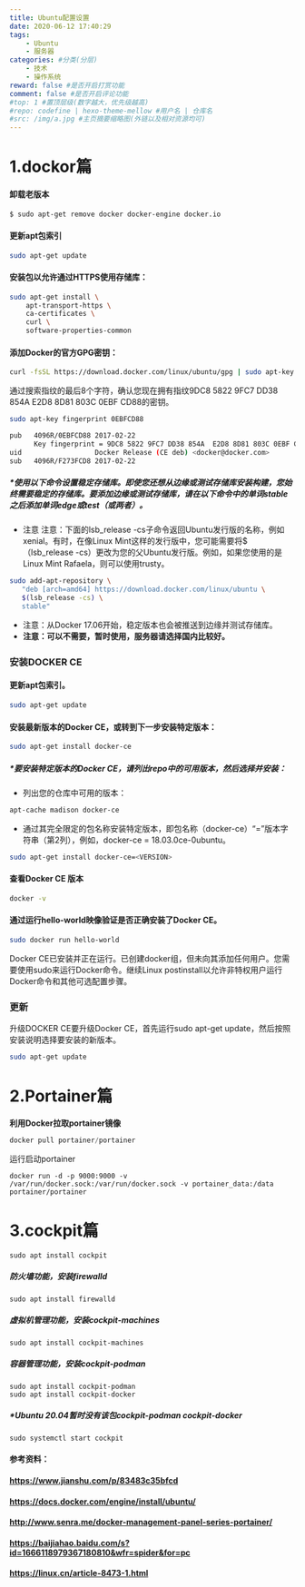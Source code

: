 ```yaml
---
title: Ubuntu配置设置
date: 2020-06-12 17:40:29
tags: 
    - Ubuntu
    - 服务器
categories: #分类(分层)
    - 技术
    - 操作系统
reward: false #是否开启打赏功能
comment: false #是否开启评论功能
#top: 1 #置顶层级(数字越大，优先级越高)
#repo: codefine | hexo-theme-mellow #用户名 | 仓库名
#src: /img/a.jpg #主页摘要缩略图(外链以及相对资源均可)
---
```


# 1.dockor篇

#### 卸载老版本

```sh
$ sudo apt-get remove docker docker-engine docker.io
```

#### 更新apt包索引

```sh
sudo apt-get update
```

#### 安装包以允许通过HTTPS使用存储库：

```sh
sudo apt-get install \
    apt-transport-https \
    ca-certificates \
    curl \
    software-properties-common
```

#### 添加Docker的官方GPG密钥：

```sh
curl -fsSL https://download.docker.com/linux/ubuntu/gpg | sudo apt-key add -
```

通过搜索指纹的最后8个字符，确认您现在拥有指纹9DC8 5822 9FC7 DD38 854A E2D8 8D81 803C 0EBF CD88的密钥。

```sh
sudo apt-key fingerprint 0EBFCD88

pub   4096R/0EBFCD88 2017-02-22
      Key fingerprint = 9DC8 5822 9FC7 DD38 854A  E2D8 8D81 803C 0EBF CD88
uid                  Docker Release (CE deb) <docker@docker.com>
sub   4096R/F273FCD8 2017-02-22
```

##### *使用以下命令设置稳定存储库。即使您还想从边缘或测试存储库安装构建，您始终需要稳定的存储库。要添加边缘或测试存储库，请在以下命令中的单词stable之后添加单词edge或test（或两者）。

- 注意
   注意：下面的lsb_release -cs子命令返回Ubuntu发行版的名称，例如xenial。有时，在像Linux Mint这样的发行版中，您可能需要将$（lsb_release -cs）更改为您的父Ubuntu发行版。例如，如果您使用的是Linux Mint Rafaela，则可以使用trusty。

```sh
sudo add-apt-repository \
   "deb [arch=amd64] https://download.docker.com/linux/ubuntu \
   $(lsb_release -cs) \
   stable"
```

- 注意：从Docker 17.06开始，稳定版本也会被推送到边缘并测试存储库。
- **注意：可以不需要，暂时使用，服务器请选择国内比较好。**

### 安装DOCKER CE

#### 更新apt包索引。

```sh
sudo apt-get update
```

#### 安装最新版本的Docker CE，或转到下一步安装特定版本：

```sh
sudo apt-get install docker-ce
```

##### *要安装特定版本的Docker CE，请列出repo中的可用版本，然后选择并安装：

- 列出您的仓库中可用的版本：

```sh
apt-cache madison docker-ce
```

- 通过其完全限定的包名称安装特定版本，即包名称（docker-ce）“=”版本字符串（第2列），例如，docker-ce = 18.03.0ce-0ubuntu。

```sh
sudo apt-get install docker-ce=<VERSION>
```

#### 查看Docker CE 版本

```sh
docker -v 
```

#### 通过运行hello-world映像验证是否正确安装了Docker CE。

```sh
sudo docker run hello-world
```

Docker CE已安装并正在运行。已创建docker组，但未向其添加任何用户。您需要使用sudo来运行Docker命令。继续Linux postinstall以允许非特权用户运行Docker命令和其他可选配置步骤。

### 更新

升级DOCKER CE要升级Docker CE，首先运行sudo apt-get update，然后按照安装说明选择要安装的新版本。

```sh
sudo apt-get update
```

# 2.Portainer篇

**利用Docker拉取portainer镜像**

```java
docker pull portainer/portainer
```

运行启动portainer

```
docker run -d -p 9000:9000 -v /var/run/docker.sock:/var/run/docker.sock -v portainer_data:/data portainer/portainer
```

# 3.cockpit篇

```
sudo apt install cockpit
```

##### 防火墙功能，安装firewalld

```
sudo apt install firewalld
```

##### 虚拟机管理功能，安装cockpit-machines

```
sudo apt install cockpit-machines
```

##### 容器管理功能，安装cockpit-podman

```
sudo apt install cockpit-podman
sudo apt install cockpit-docker
```

##### *Ubuntu 20.04暂时没有该包cockpit-podman cockpit-docker

```
sudo systemctl start cockpit
```



#### 参考资料：

#### https://www.jianshu.com/p/83483c35bfcd

#### https://docs.docker.com/engine/install/ubuntu/

#### http://www.senra.me/docker-management-panel-series-portainer/

#### https://baijiahao.baidu.com/s?id=1666118979367180810&wfr=spider&for=pc

#### https://linux.cn/article-8473-1.html